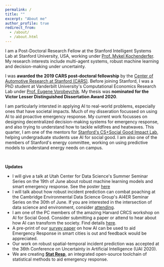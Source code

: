 ```yaml
---
permalink: /
title: ""
excerpt: "About me"
author_profile: true
redirect_from: 
  - /about/
  - /about.html
---
```


I am a Post-Doctoral Research Fellow at the Stanford Intelligent Systems Lab at Stanford University, USA, working under [Prof. Mykel Kochenderfer](https://engineering.stanford.edu/people/mykel-kochenderfer). My research interests include multi-agent systems, robust machine learning and decision-making under uncertainty. 

I was <b>awarded the 2019 CARS post-doctoral fellowship</b> by the [Center of Automotive Research at Stanford (CARS)](https://cars.stanford.edu/). Before joining Stanford, I was a PhD student at Vanderbilt University's Computational Economics Research Lab under [Prof. Eugene Vorobeychik](https://vorobeychik.com/). My thesis was <b>nominated for the Victor Lesser Distinguished Dissertation Award 2020</b>.  

I am particularly intersted in applying AI to real-world problems, especially ones that have societal impacts. Much of my disseration focussed on using AI to aid proactive emergency response. My current work focusses on designing decentralized decision-making systems for emergency response, and also trying to understand how to tackle wildfires and heatwaves. This quarter, I am one of the mentors for [Stanford's CS+Social Good Impact Lab](https://cs4good.com/), helping undergraduate students use AI for social good. I am also one of the members of Stanford's energy committee, working on using predictive models to understand energy needs on campus. 

<br>

<b>Updates</b>

<ul>
    <li> I will give a talk at Utah Center for Data Science's Summer Seminar Series on the 19th of June about robust machine learning models and smart emergency response. See the poster <a href="http://datascience.utah.edu/assets/img/club_photos/SSS-2020-05.pdf">here</a></li>
    <li> I will talk about how robust incident prediction can combat poaching at the Cambridge Environmental Data Science Group's AI4ER Seminar Series on the 30th of June. If you are interested in the intersection of data science and environment, consider <a href="https://talks.cam.ac.uk/talk/index/148537">attending</a>.</li> 
    <li> I am one of the PC members of the amazing Harvard CRCS workshop on AI for Social Good. Consider submitting a paper or attend to hear about how AI can transform the society. Find details <a href="https://aiforgood2020.github.io/">here</a>.</li>
    <li> A pre-print of our <a href="https://arxiv.org/abs/2006.04200">survey paper</a> on how AI can be used to aid Emergency Response in smart cities is out and feedback would be appreciated.</li>
    <li> Our work on robust spatial-temporal incident prediction was accepted at the 36th Conference on Uncertainty in Artificial Intelligence (UAI 2020). </li>
    <li> We are creating <a href="https://statresp.ai/"><b>Stat Resp</b></a>, an integrated open-source toolchain of statistical methods to aid emergency response.</li>
</ul>

